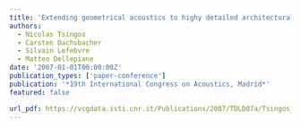 ```yaml
---
title: 'Extending geometrical acoustics to highy detailed architectural environments'
authors:
  - Nicolas Tsingos
  - Carsten Dachsbacher
  - Silvain Lefebvre
  - Matteo Dellepiane
date: '2007-01-01T00:00:00Z'
publication_types: ['paper-conference']
publication: '*19th International Congress on Acoustics, Madrid*'
featured: false

url_pdf: https://vcgdata.isti.cnr.it/Publications/2007/TDLD07a/Tsingos_et_al_Extending_Geometrical.pdf
---
```

